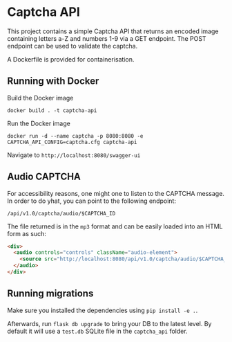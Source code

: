 # Captcha API

This project contains a simple Captcha API that returns an encoded image containing
letters a-Z and numbers 1-9 via a GET endpoint. The POST endpoint can be used to validate the
captcha.

A Dockerfile is provided for containerisation.

## Running with Docker

Build the Docker image

```
docker build . -t captcha-api
```

Run the Docker image

```
docker run -d --name captcha -p 8080:8080 -e CAPTCHA_API_CONFIG=captcha.cfg captcha-api
```

Navigate to `http://localhost:8080/swagger-ui`

## Audio CAPTCHA

For accessibility reasons, one might one to listen to the CAPTCHA message. In order to do yhat, you can point to the following endpoint:

```
/api/v1.0/captcha/audio/$CAPTCHA_ID
```

The file returned is in the `mp3` format and can be easily loaded into an HTML form as such:

```html
<div>
  <audio controls="controls" className="audio-element">
    <source src="http://localhost:8080/api/v1.0/captcha/audio/$CAPTCHA_ID" } />
  </audio>
</div>
```


## Running migrations

Make sure you installed the dependencies using `pip install -e .`. 

Afterwards, run `flask db upgrade` to bring your DB to the latest level. By default it will use a `test.db` SQLite file in the `captcha_api` folder.
